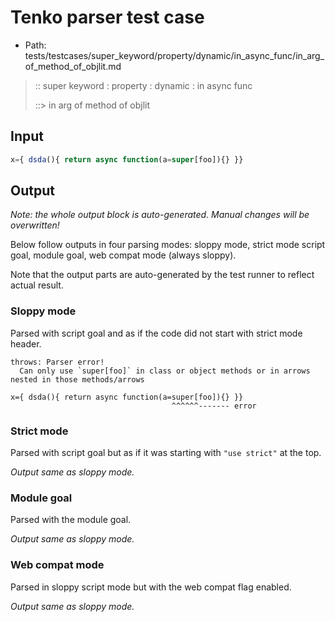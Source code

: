 # Tenko parser test case

- Path: tests/testcases/super_keyword/property/dynamic/in_async_func/in_arg_of_method_of_objlit.md

> :: super keyword : property : dynamic : in async func
>
> ::> in arg of method of objlit

## Input

`````js
x={ dsda(){ return async function(a=super[foo]){} }}
`````

## Output

_Note: the whole output block is auto-generated. Manual changes will be overwritten!_

Below follow outputs in four parsing modes: sloppy mode, strict mode script goal, module goal, web compat mode (always sloppy).

Note that the output parts are auto-generated by the test runner to reflect actual result.

### Sloppy mode

Parsed with script goal and as if the code did not start with strict mode header.

`````
throws: Parser error!
  Can only use `super[foo]` in class or object methods or in arrows nested in those methods/arrows

x={ dsda(){ return async function(a=super[foo]){} }}
                                    ^^^^^^------- error
`````

### Strict mode

Parsed with script goal but as if it was starting with `"use strict"` at the top.

_Output same as sloppy mode._

### Module goal

Parsed with the module goal.

_Output same as sloppy mode._

### Web compat mode

Parsed in sloppy script mode but with the web compat flag enabled.

_Output same as sloppy mode._
